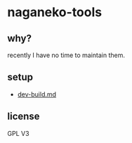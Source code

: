 # naganeko-tools


## why?

recently I have no time to maintain them.


## setup 

- [dev-build.md](./dev-build.md "how to launch and build")

## license

GPL V3 


